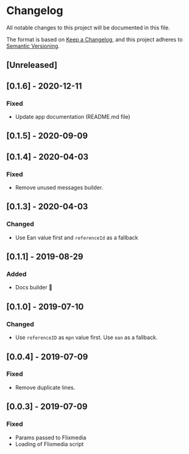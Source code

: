# Changelog

All notable changes to this project will be documented in this file.

The format is based on [Keep a Changelog](https://keepachangelog.com/en/1.0.0/),
and this project adheres to [Semantic Versioning](https://semver.org/spec/v2.0.0.html).

## [Unreleased]

## [0.1.6] - 2020-12-11

### Fixed
- Update app documentation (README.md file)

## [0.1.5] - 2020-09-09

## [0.1.4] - 2020-04-03

### Fixed
- Remove unused messages builder.

## [0.1.3] - 2020-04-03

### Changed
- Use Ean value first and `referenceId` as a fallback

## [0.1.1] - 2019-08-29
### Added
- Docs builder 🚀

## [0.1.0] - 2019-07-10
### Changed
- Use `referenceID` as `mpn` value first. Use `ean` as a fallback.

## [0.0.4] - 2019-07-09

### Fixed

- Remove duplicate lines.

## [0.0.3] - 2019-07-09

### Fixed

- Params passed to Flixmedia
- Loading of Flixmedia script
